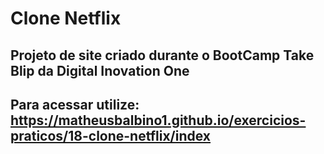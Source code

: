 # Clone Netflix

##  Projeto de site criado durante o BootCamp Take Blip da Digital Inovation One

## Para acessar utilize: https://matheusbalbino1.github.io/exercicios-praticos/18-clone-netflix/index

